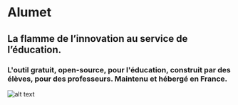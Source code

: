 # Alumet
## La flamme de l’innovation au service de l’éducation.
### L'outil gratuit, open-source, pour l'éducation, construit par des élèves, pour des professeurs. Maintenu et hébergé en France.
![alt text](https://i.imgur.com/M5eR3qC.png)

